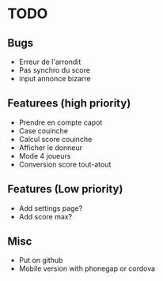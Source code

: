 # TODO

## Bugs

- Erreur de l'arrondit
- Pas synchro du score
- input annonce bizarre

## Featurees (high priority)

- Prendre en compte capot
- Case couinche
- Calcul score couinche
- Afficher le donneur
- Mode 4 joueurs
- Conversion score tout-atout

## Features (Low priority)

- Add settings page?
- Add score max?

## Misc

- Put on github
- Mobile version with phonegap or cordova

